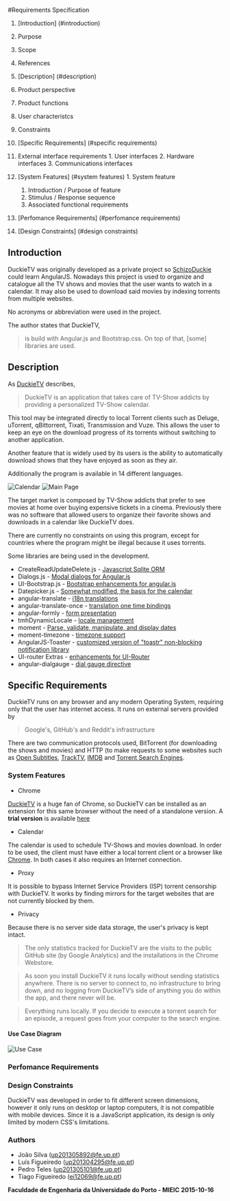 #Requirements Specification

1. [Introduction] (#introduction)
  1. Purpose
  2. Scope
  3. References

2. [Description] (#description)
  1. Product perspective
  2. Product functions
  3. User characteristcs
  4. Constraints

3. [Specific Requirements] (#specific requirements)
  1. External interface requirements
    1. User interfaces
    2. Hardware interfaces
    3. Communications interfaces
  2. [System Features] (#system features)
    1. System feature
      1. Introduction / Purpose of feature
      2. Stimulus / Response sequence
      3. Associated functional requirements
  3. [Perfomance Requirements] (#perfomance requirements)
  4. [Design Constraints] (#design constraints)

## Introduction
DuckieTV was originally developed as a private project so [SchizoDuckie](https://github.com/SchizoDuckie) could learn AngularJS. Nowadays this project is used to organize and catalogue all the TV shows and movies that the user wants to watch in a calendar. It may also be used to download said movies by indexing torrents from multiple websites.

No acronyms or abbreviation were used in the project.

The author states that DuckieTV,

> is build with Angular.js and Bootstrap.css. On top of that, [some] libraries are used.

## Description
As [DuckieTV](http://schizoduckie.github.io/DuckieTV/?from=duckie.tv/) describes,

> DuckieTV is an application that takes care of TV-Show addicts by providing a personalized TV-Show calendar.

This tool may be integrated directly to local Torrent clients such as Deluge, uTorrent, qBittorrent, Tixati, Transmission and Vuze. This allows the user to keep an eye on the download progress of its torrents without switching to another application.

Another feature that is widely used by its users is the ability to automatically download shows that they have enjoyed as soon as they air.

Additionally the program is available in 14 different languages.

![Calendar](http://schizoduckie.github.io/DuckieTV/img/screenshots/full/calendar.jpg)
![Main Page](http://schizoduckie.github.io/DuckieTV/img/screenshots/full/trending.jpg)

The target market is composed by TV-Show addicts that prefer to see movies at home over buying expensive tickets in a cinema. Previously there was no software that allowed users to organize their favorite shows and downloads in a calendar like DuckieTV does.

There are currently no constraints on using this program, except for countries where the program might be illegal because it uses torrents.

Some libraries are being used in the development.
- CreateReadUpdateDelete.js - [Javascript Sqlite ORM](https://github.com/SchizoDuckie/CreateReadUpdateDelete.js/)
- Dialogs.js - [Modal dialogs for Angular.js](https://github.com/m-e-conroy/angular-dialog-service)
- UI-Bootstrap.js - [Bootstrap enhancements for angular.js](https://angular-ui.github.io/bootstrap/)
- Datepicker.js - [Somewhat modified, the basis for the calendar](https://github.com/g00fy-/angular-datepicker)
- angular-translate - [i18n translations](https://angular-translate.github.io)
- angular-translate-once - [translation one time bindings](https://github.com/ajwhite/angular-translate-once)
- angular-formly - [form presentation](https://github.com/formly-js/angular-formly)
- tmhDynamicLocale - [locale management](https://github.com/lgalfaso/angular-dynamic-locale)
- moment - [Parse, validate, manipulate, and display dates](https://momentjs.com)
- moment-timezone - [timezone support](https://github.com/moment/moment-timezone)
- AngularJS-Toaster - [customized version of "toastr" non-blocking notification library](https://github.com/jirikavi/AngularJS-Toaster)
- UI-router Extras - [enhancements for UI-Router](https://christopherthielen.github.io/ui-router-extras)
- angular-dialgauge - [dial gauge directive](https://cdjackson.github.io/angular-dialgauge/)

## Specific Requirements
DuckieTV runs on any browser and any modern Operating System, requiring only that the user has internet access. It runs on external servers provided by

> Google's, GitHub's and Reddit's infrastructure

There are two communication protocols used, BitTorrent (for downloading the shows and movies) and HTTP (to make requests to some websites such as [Open Subtitles](http://api.opensubtitles.org), [TrackTV](https://api-v2launch.trakt.tv/), [IMDB](http://www.imdb.com/) and [Torrent Search Engines](https://github.com/SchizoDuckie/DuckieTV/tree/angular/js/services/TorrentSearchEngines).

### System Features
* Chrome

[DuckieTV](http://schizoduckie.github.io/DuckieTV/?from=duckie.tv/) is a huge fan of Chrome, so DuckieTV can be installed as an extension for this same browser without the need of a standalone version. A **trial version** is available [here](http://duckietv.github.io/DuckieTV/)

* Calendar

The calendar is used to schedule TV-Shows and movies download. In order to be used, the client must have either a local torrent client or a browser like [Chrome](https://www.google.pt/chrome/browser/desktop/). In both cases it also requires an Internet connection.

* Proxy

It is possible to bypass Internet Service Providers (ISP) torrent censorship with DuckieTV. It works by finding mirrors for the target websites that are not currently blocked by them.

* Privacy

Because there is no server side data storage, the user's privacy is kept intact.

> The only statistics tracked for DuckieTV are the visits to the public GitHub site (by Google Analytics) and the installations in the Chrome Webstore.

> As soon you install DuckieTV it runs locally without sending statistics anywhere. There is no server to connect to, no infrastructure to bring down, and no logging from DuckieTV’s side of anything you do within the app, and there never will be.

> Everything runs locally. If you decide to execute a torrent search for an episode, a request goes from your computer to the search engine.

#### Use Case Diagram
![Use Case](http://i.imgur.com/s6eBXHM.png)

### Perfomance Requirements

### Design Constraints
DuckieTV was developed in order to fit different screen dimensions, however it only runs on desktop or laptop computers, it is not compatible with mobile devices.
Since it is a JavaScript application, its design is only limited by modern CSS's limitations.

### Authors
* João Silva ([up201305892@fe.up.pt](mailto:up201305892@fe.up.pt))
* Luís Figueiredo ([up201304295@fe.up.pt](mailto:up201304295@fe.up.pt))
* Pedro Teles ([up201305101@fe.up.pt](mailto:up201305101@fe.up.pt))
* Tiago Figueiredo ([ei12069@fe.up.pt](mailto:ei12069@fe.up.pt))

**Faculdade de Engenharia da Universidade do Porto - MIEIC**
**2015-10-16**
